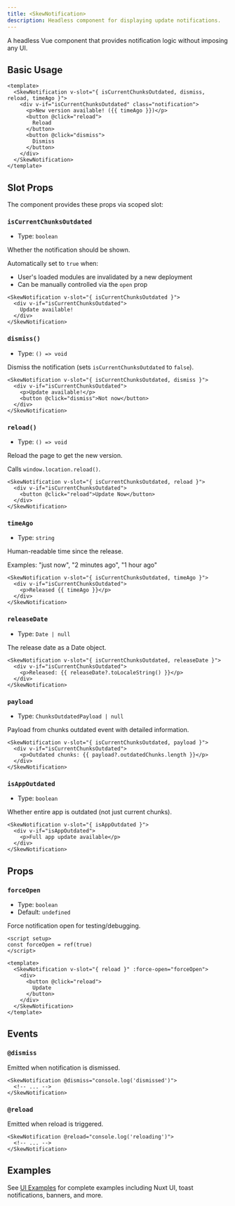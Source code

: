 ```yaml
---
title: <SkewNotification>
description: Headless component for displaying update notifications.
---
```


A headless Vue component that provides notification logic without imposing any UI.

## Basic Usage

```vue
<template>
  <SkewNotification v-slot="{ isCurrentChunksOutdated, dismiss, reload, timeAgo }">
    <div v-if="isCurrentChunksOutdated" class="notification">
      <p>New version available! ({{ timeAgo }})</p>
      <button @click="reload">
        Reload
      </button>
      <button @click="dismiss">
        Dismiss
      </button>
    </div>
  </SkewNotification>
</template>
```

## Slot Props

The component provides these props via scoped slot:

### `isCurrentChunksOutdated`

- Type: `boolean`

Whether the notification should be shown.

Automatically set to `true` when:

- User's loaded modules are invalidated by a new deployment
- Can be manually controlled via the `open` prop

```vue
<SkewNotification v-slot="{ isCurrentChunksOutdated }">
  <div v-if="isCurrentChunksOutdated">
    Update available!
  </div>
</SkewNotification>
```

### `dismiss()`

- Type: `() => void`

Dismiss the notification (sets `isCurrentChunksOutdated` to `false`).

```vue
<SkewNotification v-slot="{ isCurrentChunksOutdated, dismiss }">
  <div v-if="isCurrentChunksOutdated">
    <p>Update available!</p>
    <button @click="dismiss">Not now</button>
  </div>
</SkewNotification>
```

### `reload()`

- Type: `() => void`

Reload the page to get the new version.

Calls `window.location.reload()`.

```vue
<SkewNotification v-slot="{ isCurrentChunksOutdated, reload }">
  <div v-if="isCurrentChunksOutdated">
    <button @click="reload">Update Now</button>
  </div>
</SkewNotification>
```

### `timeAgo`

- Type: `string`

Human-readable time since the release.

Examples: "just now", "2 minutes ago", "1 hour ago"

```vue
<SkewNotification v-slot="{ isCurrentChunksOutdated, timeAgo }">
  <div v-if="isCurrentChunksOutdated">
    <p>Released {{ timeAgo }}</p>
  </div>
</SkewNotification>
```

### `releaseDate`

- Type: `Date | null`

The release date as a Date object.

```vue
<SkewNotification v-slot="{ isCurrentChunksOutdated, releaseDate }">
  <div v-if="isCurrentChunksOutdated">
    <p>Released: {{ releaseDate?.toLocaleString() }}</p>
  </div>
</SkewNotification>
```

### `payload`

- Type: `ChunksOutdatedPayload | null`

Payload from chunks outdated event with detailed information.

```vue
<SkewNotification v-slot="{ isCurrentChunksOutdated, payload }">
  <div v-if="isCurrentChunksOutdated">
    <p>Outdated chunks: {{ payload?.outdatedChunks.length }}</p>
  </div>
</SkewNotification>
```

### `isAppOutdated`

- Type: `boolean`

Whether entire app is outdated (not just current chunks).

```vue
<SkewNotification v-slot="{ isAppOutdated }">
  <div v-if="isAppOutdated">
    <p>Full app update available</p>
  </div>
</SkewNotification>
```

## Props

### `forceOpen`

- Type: `boolean`
- Default: `undefined`

Force notification open for testing/debugging.

```vue
<script setup>
const forceOpen = ref(true)
</script>

<template>
  <SkewNotification v-slot="{ reload }" :force-open="forceOpen">
    <div>
      <button @click="reload">
        Update
      </button>
    </div>
  </SkewNotification>
</template>
```

## Events

### `@dismiss`

Emitted when notification is dismissed.

```vue
<SkewNotification @dismiss="console.log('dismissed')">
  <!-- ... -->
</SkewNotification>
```

### `@reload`

Emitted when reload is triggered.

```vue
<SkewNotification @reload="console.log('reloading')">
  <!-- ... -->
</SkewNotification>
```

## Examples

See [UI Examples](/docs/skew-protection/guides/ui-examples) for complete examples including Nuxt UI, toast notifications, banners, and more.
